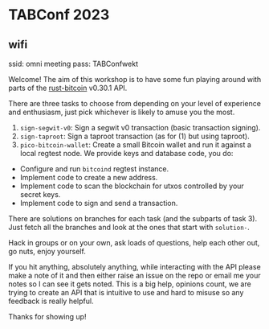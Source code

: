 TABConf 2023
============

## wifi

ssid: omni meeting
pass: TABConfwekt


Welcome! The aim of this workshop is to have some fun playing around with parts of the
[rust-bitcoin](https://docs.rs/bitcoin/0.30.1/bitcoin/index.html) v0.30.1 API.

There are three tasks to choose from depending on your level of experience and enthusiasm, just pick
whichever is likely to amuse you the most.

1. `sign-segwit-v0`: Sign a segwit v0 transaction (basic transaction signing).
2. `sign-taproot`: Sign a taproot transaction (as for (1) but using taproot).
3. `pico-bitcoin-wallet`: Create a small Bitcoin wallet and run it against a local regtest node. We
   provide keys and database code, you do:

  - Configure and run `bitcoind` regtest instance.
  - Implement code to create a new address.
  - Implement code to scan the blockchain for utxos controlled by your secret keys.
  - Implement code to sign and send a transaction.

There are solutions on branches for each task (and the subparts of task 3). Just fetch all the
branches and look at the ones that start with `solution-`.

Hack in groups or on your own, ask loads of questions, help each other out, go nuts, enjoy yourself.

If you hit anything, absolutely anything, while interacting with the API please make a note of it
and then either raise an issue on the repo or email me your notes so I can see it gets noted. This
is a big help, opinions count, we are trying to create an API that is intuitive to use and hard to
misuse so any feedback is really helpful.

Thanks for showing up!
